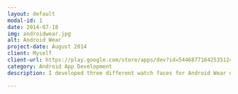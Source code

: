 ```yaml
---
layout: default
modal-id: 1
date: 2014-07-18
img: androidwear.jpg
alt: Android Wear
project-date: August 2014
client: Myself
client-url: https://play.google.com/store/apps/dev?id=5446877164253512432
category: Android App Development
description: I developed three different watch faces for Android Wear devices.<br> I have done both creating visual assets and coding application by myself.<br> Total number of downloads are about 80,000 and it is still growing.

---
```

